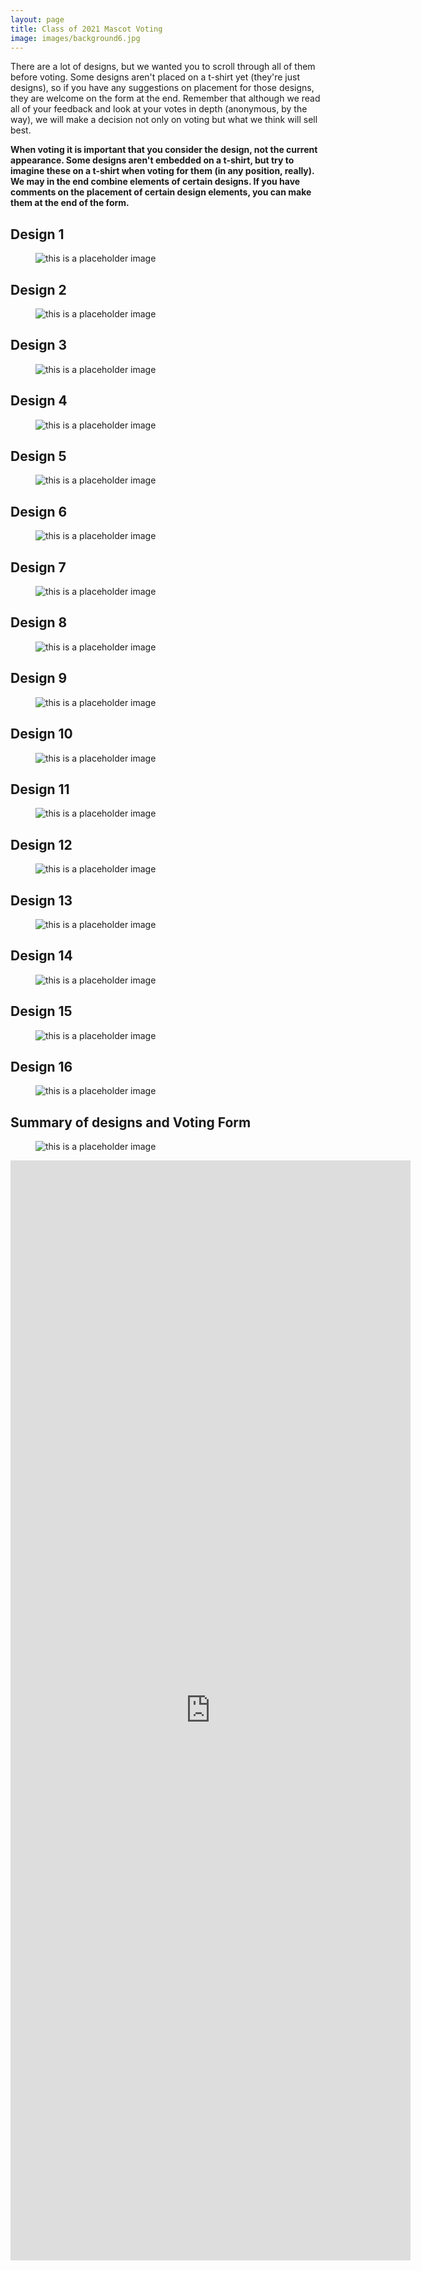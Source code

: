 ```yaml
---
layout: page
title: Class of 2021 Mascot Voting
image: images/background6.jpg
---
```

There are a lot of designs, but we wanted you to scroll through all of them before voting. Some designs aren't placed on a t-shirt yet (they're just designs), so if you have any suggestions on placement for those designs, they are welcome on the form at the end. Remember that although we read all of your feedback and look at your votes in depth (anonymous, by the way), we will make a decision not only on voting but what we think will sell best.

**When voting it is important that you consider the design, not the current appearance. Some designs aren't embedded on a t-shirt, but try to imagine these on a t-shirt when voting for them (in any position, really). We may in the end combine elements of certain designs. If you have comments on the placement of certain design elements, you can make them at the end of the form.**

## Design 1
<figure>
  <img src="/images/T-shirt designs (1).png" alt="this is a placeholder image">
</figure>

## Design 2
<figure>
  <img src="/images/T-shirt designs (2).png" alt="this is a placeholder image">
</figure>

## Design 3
<figure>
  <img src="/images/T-shirt designs (3).png" alt="this is a placeholder image">
</figure>

## Design 4
<figure>
  <img src="/images/T-shirt designs (4).png" alt="this is a placeholder image">
</figure>

## Design 5
<figure>
  <img src="/images/T-shirt designs (5).png" alt="this is a placeholder image">
</figure>

## Design 6
<figure>
  <img src="/images/T-shirt designs (6).png" alt="this is a placeholder image">
</figure>

## Design 7
<figure>
  <img src="/images/T-shirt designs (7).png" alt="this is a placeholder image">
</figure>

## Design 8
<figure>
  <img src="/images/T-shirt designs (9).png" alt="this is a placeholder image">
</figure>

## Design 9
<figure>
  <img src="/images/T-shirt designs (10).png" alt="this is a placeholder image">
</figure>

## Design 10
<figure>
  <img src="/images/T-shirt designs (11).png" alt="this is a placeholder image">
</figure>

## Design 11
<figure>
  <img src="/images/T-shirt designs (12).png" alt="this is a placeholder image">
</figure>

## Design 12
<figure>
  <img src="/images/T-shirt designs (13).png" alt="this is a placeholder image">
</figure>

## Design 13
<figure>
  <img src="/images/T-shirt designs (14).png" alt="this is a placeholder image">
</figure>

## Design 14
<figure>
  <img src="/images/T-shirt designs (15).png" alt="this is a placeholder image">
</figure>

## Design 15
<figure>
  <img src="/images/T-shirt designs (16).png" alt="this is a placeholder image">
</figure>

## Design 16
<figure>
  <img src="/images/T-shirt designs (17).png" alt="this is a placeholder image">
</figure>

## Summary of designs and Voting Form
<figure>
  <img src="/images/T-shirt designs (18).png" alt="this is a placeholder image">
</figure>

<iframe src="https://docs.google.com/forms/d/e/1FAIpQLScGLJRodArLCPB_XBpoJ8eGU8JbMu0uAY8ECpahgZtKdFGWiA/viewform?embedded=true" width="640" height="1760" frameborder="0" marginheight="0" marginwidth="0">Loading…</iframe>
